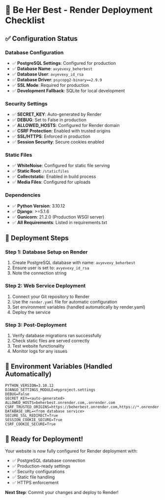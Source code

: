 # 🚀 Be Her Best - Render Deployment Checklist

## ✅ **Configuration Status**

### Database Configuration
- ✅ **PostgreSQL Settings**: Configured for production
- ✅ **Database Name**: `avyevexy_beherbest`
- ✅ **Database User**: `avyevexy_id_rsa`
- ✅ **Database Driver**: `psycopg2-binary==2.9.9`
- ✅ **SSL Mode**: Required for production
- ✅ **Development Fallback**: SQLite for local development

### Security Settings
- ✅ **SECRET_KEY**: Auto-generated by Render
- ✅ **DEBUG**: Set to False in production
- ✅ **ALLOWED_HOSTS**: Configured for Render domain
- ✅ **CSRF Protection**: Enabled with trusted origins
- ✅ **SSL/HTTPS**: Enforced in production
- ✅ **Session Security**: Secure cookies enabled

### Static Files
- ✅ **WhiteNoise**: Configured for static file serving
- ✅ **Static Root**: `/staticfiles`
- ✅ **Collectstatic**: Enabled in build process
- ✅ **Media Files**: Configured for uploads

### Dependencies
- ✅ **Python Version**: 3.10.12
- ✅ **Django**: >=5.1.6
- ✅ **Gunicorn**: 21.2.0 (Production WSGI server)
- ✅ **All Requirements**: Listed in requirements.txt

## 🎯 **Deployment Steps**

### Step 1: Database Setup on Render
1. Create PostgreSQL database with name: `avyevexy_beherbest`
2. Ensure user is set to: `avyevexy_id_rsa`
3. Note the connection string

### Step 2: Web Service Deployment
1. Connect your Git repository to Render
2. Use the `render.yaml` file for automatic configuration
3. Set environment variables (handled automatically by render.yaml)
4. Deploy the service

### Step 3: Post-Deployment
1. Verify database migrations ran successfully
2. Check static files are served correctly
3. Test website functionality
4. Monitor logs for any issues

## 🔧 **Environment Variables (Handled Automatically)**

```env
PYTHON_VERSION=3.10.12
DJANGO_SETTINGS_MODULE=myproject.settings
DEBUG=False
SECRET_KEY=<auto-generated>
ALLOWED_HOSTS=beherbest.onrender.com,.onrender.com
CSRF_TRUSTED_ORIGINS=https://beherbest.onrender.com,https://*.onrender.com
DATABASE_URL=<from database service>
SECURE_SSL_REDIRECT=True
SESSION_COOKIE_SECURE=True
CSRF_COOKIE_SECURE=True
```

## 🎉 **Ready for Deployment!**

Your website is now fully configured for Render deployment with:
- ✅ PostgreSQL database connection
- ✅ Production-ready settings
- ✅ Security configurations
- ✅ Static file handling
- ✅ HTTPS enforcement

**Next Step**: Commit your changes and deploy to Render!